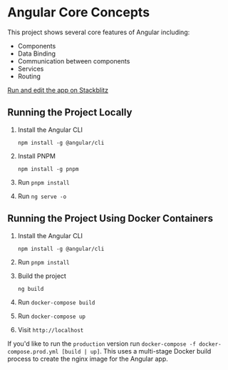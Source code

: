 # Angular Core Concepts

This project shows several core features of Angular including:

- Components
- Data Binding
- Communication between components
- Services
- Routing

<a href="https://stackblitz.com/github/DanWahlin/Angular-Core-Concepts" target="_blank">Run and edit the app on
Stackblitz</a>

## Running the Project Locally

1. Install the Angular CLI

   `npm install -g @angular/cli`

1. Install PNPM

   `npm install -g pnpm`

1. Run `pnpm install`

1. Run `ng serve -o`

## Running the Project Using Docker Containers

1. Install the Angular CLI

   `npm install -g @angular/cli`

1. Run `pnpm install`

1. Build the project

   `ng build`

1. Run `docker-compose build`

1. Run `docker-compose up`

1. Visit `http://localhost`

If you'd like to run the `production` version run `docker-compose -f docker-compose.prod.yml [build | up]`. This uses a
multi-stage Docker build process to create the nginx image for the Angular app.
